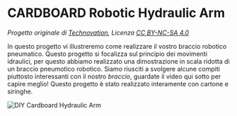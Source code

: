 # CARDBOARD Robotic Hydraulic Arm

_Progetto originale di [Technovation](mailto:technovationrobot@gmail.com), Licenza [CC BY-NC-SA 4.0](https://creativecommons.org/licenses/by-nc-sa/4.0/deed.it)_

In questo progetto vi illustreremo come realizzare il vostro braccio robotico pneumatico. Questo progetto si focalizza sul principio dei movimenti
idraulici, per questo abbiamo realizzato una dimostrazione in scala ridotta di un braccio pneumotico robotico. Siamo riusciti a svolgere alcune
compiti piuttosto interessanti con il nostro _braccio_, guardate il video qui sotto per capire meglio! Questo progetto è stato realizzato interamente
con cartone e siringhe.

![DIY Cardboard Hydraulic Arm](https://www.youtube.com/watch?v=Eqn4g2aQ70U)

